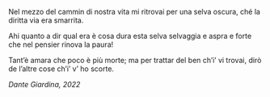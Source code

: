 Nel mezzo del cammin di nostra vita
mi ritrovai per una selva oscura,
ché la diritta via era smarrita.

Ahi quanto a dir qual era è cosa dura
esta selva selvaggia e aspra e forte
che nel pensier rinova la paura!

Tant’è amara che poco è più morte;
ma per trattar del ben ch’i’ vi trovai,
dirò de l’altre cose ch’i’ v’ ho scorte. 

*Dante Giardina, 2022*